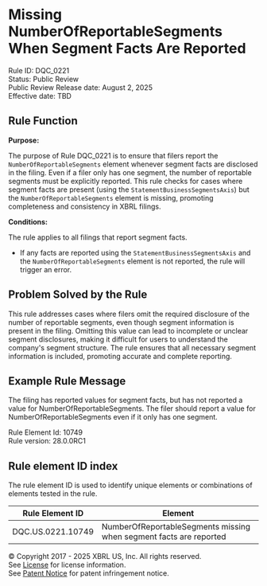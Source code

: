 # Missing NumberOfReportableSegments When Segment Facts Are Reported  
Rule ID: DQC_0221  
Status: Public Review  
Public Review Release date: August 2, 2025  
Effective date: TBD

## Rule Function

**Purpose:**

The purpose of Rule DQC_0221 is to ensure that filers report the `NumberOfReportableSegments` element whenever segment facts are disclosed in the filing. Even if a filer only has one segment, the number of reportable segments must be explicitly reported. This rule checks for cases where segment facts are present (using the `StatementBusinessSegmentsAxis`) but the `NumberOfReportableSegments` element is missing, promoting completeness and consistency in XBRL filings.

**Conditions:**

The rule applies to all filings that report segment facts.  
- If any facts are reported using the `StatementBusinessSegmentsAxis` and the `NumberOfReportableSegments` element is not reported, the rule will trigger an error.

## Problem Solved by the Rule

This rule addresses cases where filers omit the required disclosure of the number of reportable segments, even though segment information is present in the filing. Omitting this value can lead to incomplete or unclear segment disclosures, making it difficult for users to understand the company's segment structure. The rule ensures that all necessary segment information is included, promoting accurate and complete reporting.

## Example Rule Message

The filing has reported values for segment facts, but has not reported a value for NumberOfReportableSegments. The filer should report a value for NumberOfReportableSegments even if it only has one segment.

Rule Element Id: 10749  
Rule version: 28.0.0RC1

## Rule element ID index  
The rule element ID is used to identify unique elements or combinations of elements tested in the rule.

|Rule Element ID|Element|
|--- |--- |
| DQC.US.0221.10749 | NumberOfReportableSegments missing when segment facts are reported |

© Copyright 2017 - 2025 XBRL US, Inc. All rights reserved.  
See [License](https://xbrl.us/dqc-license) for license information.  
See [Patent Notice](https://xbrl.us/dqc-patent) for patent infringement notice.
